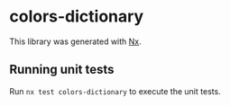 # colors-dictionary

This library was generated with [Nx](https://nx.dev).

## Running unit tests

Run `nx test colors-dictionary` to execute the unit tests.
